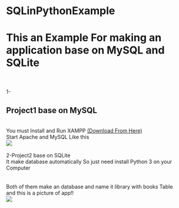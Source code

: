 # SQLinPythonExample <br>
<h1>This an Example For making an application base on MySQL and SQLite</h1><br><br>
1-<h2>Project1 base on MySQL</h2><br>
You must Install and Run XAMPP <a href="https://www.apachefriends.org/">(Download From Here)</a> <br>
Start Apache and MySQL Like this <br>
<img src="https://s6.uupload.ir/files/screenshot_2022-08-23_162515_xvk7.png"> <br><br>
2-Project2 base on SQLite<br>
It make database automatically So just need install Python 3 on your Computer<br><br><br>
Both of them make an database and name it library with books Table<br>
and this is a picture of app!!<br>
<img src="https://s6.uupload.ir/files/screenshot_2022-08-23_161827_a79r.png">


